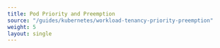 ```yaml
--- 
title: Pod Priority and Preemption 
source: "/guides/kubernetes/workload-tenancy-priority-preemption" 
weight: 5 
layout: single 
--- 
```

